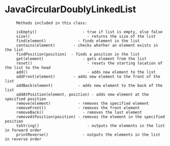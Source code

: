 # JavaCircularDoublyLinkedList

         Methods included in this class: 

         isEmpty() 				      - true if list is empty, else false
         size()					        - returns the size of the list
         find(element)		        - finds element in the list
         contains(element) 		  - checks whether an element exists in the list
         findPosition(position)  - finds a position in the list
         get(element) 			      - gets element from the list
         reset() 				        - resets the starting location of the list to the head
         add() 					        - adds new element to the list
         addFront(element) 		  - adds new element to the front of the list
         addBack(element) 		    - adds new element to the back of the list
         addAtPosition(element, position) - adds new element at the specified position
         remove(element) 		    - removes the specified element
         removeFront() 			    - removes the front element
         removeBack() 			      - removes the last element
         removeAtPosition(position) - removes the element in the specified position
         toString() 			        - outputs the elements in the list in forward order
         printReverse() 		      - outputs the elements in the list in reverse order
